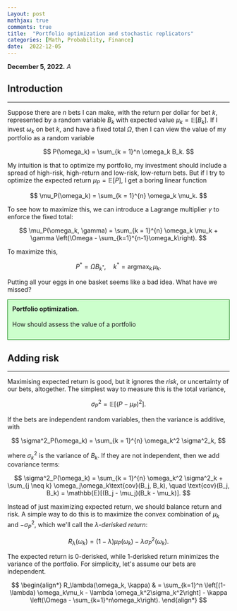 ```yaml
---
Layout: post
mathjax: true
comments: true
title:  "Portfolio optimization and stochastic replicators"
categories: [Math, Probability, Finance]
date:  2022-12-05
---
```


**December 5, 2022.** *A*

## Introduction
---

Suppose there are $n$ bets I can make, with the return per dollar for
bet $k$, represented by a random variable $B_k$
with expected value $\mu_k = \mathbb{E}[B_k]$.
If I invest $\omega_k$ on bet
$k$, and have a fixed total $\Omega$, then I can view the value of my
portfolio as a random variable

$$
P(\omega_k) = \sum_{k = 1}^n \omega_k B_k.
$$

My intuition is that to optimize my portfolio, my investment should
include a spread of high-risk, high-return and low-risk, low-return bets.
But if I try to optimize the expected return $\mu_P = \mathbb{E}[P]$, I get a boring linear function

$$
\mu_P(\omega_k) = \sum_{k =
1}^{n} \omega_k \mu_k.
$$

To see how to maximize this, we can introduce a Lagrange multiplier
$\gamma$ to enforce the fixed total:

$$
\mu_P(\omega_k, \gamma) = \sum_{k =
1}^{n} \omega_k \mu_k + \gamma \left(\Omega - \sum_{k=1}^{n-1}\omega_k\right).
$$

To maximize this,

$$
P^* = \Omega B_{k^*}, \quad k^* = \text{argmax}_k\,\mu_k.
$$

Putting all your eggs in one basket seems like a bad idea. What have we missed?

<div style="background-color: #cfc ; padding: 10px; border: 1px
solid green; line-height:1.5">
<b>Portfolio optimization.</b> <br>

How should assess the value of a portfolio
</div>

## Adding risk
---

Maximising expected return is good, but it ignores the *risk*, or
uncertainty of our bets, altogether.
The simplest way to measure this is the total variance,

$$
\sigma^2_P = \mathbb{E}[(P - \mu_P)^2].
$$

If the bets are independent random variables, then the variance is
additive, with

$$
\sigma^2_P(\omega_k) = \sum_{k =
1}^{n} \omega_k^2 \sigma^2_k,
$$

where $\sigma^2_k$ is the variance of $B_k$.
If they are not independent, then we add covariance terms:

$$
\sigma^2_P(\omega_k) = \sum_{k = 1}^{n} \omega_k^2 \sigma^2_k + \sum_{j \neq k}
\omega_j\omega_k\text{cov}(B_j, B_k), \quad \text{cov}(B_j, B_k) =
\mathbb{E}[(B_j - \mu_j)(B_k - \mu_k)].
$$

Instead of just maximizing expected return, we should balance return
and risk. A simple way to do this is to maximize the convex
combination of $\mu_k$ and $-\sigma^2_P$, which we'll call the
*$\lambda$-derisked return*:

$$
R_\lambda(\omega_k) = (1 - \lambda) \mu_P(\omega_k) - \lambda \sigma^2_P(\omega_k).
$$

The expected return is $0$-derisked, while $1$-derisked
return minimizes the variance of the portfolio.
For simplicity, let's assume our bets are independent.


$$
\begin{align*}
R_\lambda(\omega_k, \kappa) & = \sum_{k=1}^n
\left[(1-\lambda) \omega_k\mu_k - \lambda \omega_k^2\sigma_k^2\right] -
\kappa \left(\Omega - \sum_{k=1}^n\omega_k\right).
\end{align*}
$$

